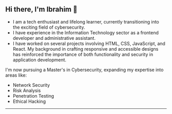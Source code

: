 ## Hi there, I'm Ibrahim 👋
- I am a tech enthusiast and lifelong learner, currently transitioning into the exciting field of cybersecurity.
- I have experience in the Information Technology sector as a frontend developer and administrative assistant.
- I have worked on several projects involving HTML, CSS, JavaScript, and React. My background in crafting responsive and accessible designs has reinforced the importance of both functionality and security in application development.



I'm now pursuing a Master's in Cybersecurity, expanding my expertise into areas like:
- Network Security
- Risk Analysis
- Penetration Testing
- Ethical Hacking
<!--
**Ibraheem590/Ibraheem590** is a ✨ _special_ ✨ repository because its `README.md` (this file) appears on your GitHub profile.

Here are some ideas to get you started:

 - **Tech Stack** 💻
   - Python
   - Linux system administration
   - git
   - React
   - SQL
 - **Github Project Stats** (Networking)
   - ..
   - ..
 - **OVERVIEW**
   As a soc analyst ...
 - 🚀 **Key Skills**
     - Monitoring and analysis ( a brief explanation..
     - Incident Detection and Response 
     - Security system maintenance 
     - Threat Intelligence 
     - Incident Reporting and Documentation
     - Collaboration ..
 - **Projects**
 - **Technologies and Tools**
 - **Contributing**
 - **My Certifications**
 - 

-->
<!--
- 🔭 I’m currently working on ...
- 🌱 I’m currently learning ...
- 👯 I’m looking to collaborate on ...
- 🤔 I’m looking for help with ...
- 💬 Ask me about ...
- 📫 How to reach me: ...
- 😄 Pronouns: ...
- ⚡ Fun fact: ...
-->
---



